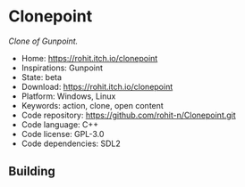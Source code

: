 # Clonepoint

_Clone of Gunpoint._

- Home: https://rohit.itch.io/clonepoint
- Inspirations: Gunpoint
- State: beta
- Download: https://rohit.itch.io/clonepoint
- Platform: Windows, Linux
- Keywords: action, clone, open content
- Code repository: https://github.com/rohit-n/Clonepoint.git
- Code language: C++
- Code license: GPL-3.0
- Code dependencies: SDL2

## Building
